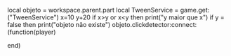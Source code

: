 local objeto = workspace.parent.part
local TweenService = game.get:("TweenService")
x=10
y+20
if x>y or x<y then
print("y maior que x")
if y = false then
print("objeto não existe")
objeto.clickdetector:connect:(function(player)

end)
